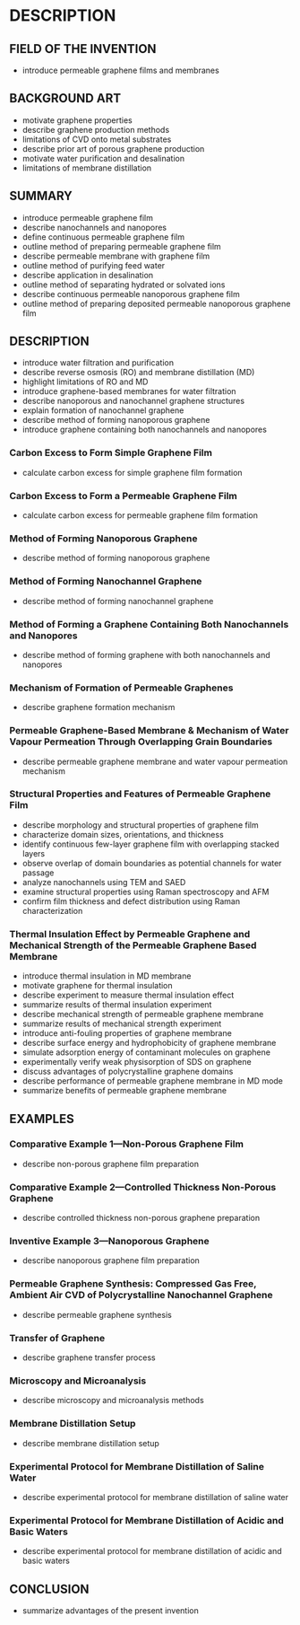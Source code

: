 # DESCRIPTION

## FIELD OF THE INVENTION

- introduce permeable graphene films and membranes

## BACKGROUND ART

- motivate graphene properties
- describe graphene production methods
- limitations of CVD onto metal substrates
- describe prior art of porous graphene production
- motivate water purification and desalination
- limitations of membrane distillation

## SUMMARY

- introduce permeable graphene film
- describe nanochannels and nanopores
- define continuous permeable graphene film
- outline method of preparing permeable graphene film
- describe permeable membrane with graphene film
- outline method of purifying feed water
- describe application in desalination
- outline method of separating hydrated or solvated ions
- describe continuous permeable nanoporous graphene film
- outline method of preparing deposited permeable nanoporous graphene film

## DESCRIPTION

- introduce water filtration and purification
- describe reverse osmosis (RO) and membrane distillation (MD)
- highlight limitations of RO and MD
- introduce graphene-based membranes for water filtration
- describe nanoporous and nanochannel graphene structures
- explain formation of nanochannel graphene
- describe method of forming nanoporous graphene
- introduce graphene containing both nanochannels and nanopores

### Carbon Excess to Form Simple Graphene Film

- calculate carbon excess for simple graphene film formation

### Carbon Excess to Form a Permeable Graphene Film

- calculate carbon excess for permeable graphene film formation

### Method of Forming Nanoporous Graphene

- describe method of forming nanoporous graphene

### Method of Forming Nanochannel Graphene

- describe method of forming nanochannel graphene

### Method of Forming a Graphene Containing Both Nanochannels and Nanopores

- describe method of forming graphene with both nanochannels and nanopores

### Mechanism of Formation of Permeable Graphenes

- describe graphene formation mechanism

### Permeable Graphene-Based Membrane & Mechanism of Water Vapour Permeation Through Overlapping Grain Boundaries

- describe permeable graphene membrane and water vapour permeation mechanism

### Structural Properties and Features of Permeable Graphene Film

- describe morphology and structural properties of graphene film
- characterize domain sizes, orientations, and thickness
- identify continuous few-layer graphene film with overlapping stacked layers
- observe overlap of domain boundaries as potential channels for water passage
- analyze nanochannels using TEM and SAED
- examine structural properties using Raman spectroscopy and AFM
- confirm film thickness and defect distribution using Raman characterization

### Thermal Insulation Effect by Permeable Graphene and Mechanical Strength of the Permeable Graphene Based Membrane

- introduce thermal insulation in MD membrane
- motivate graphene for thermal insulation
- describe experiment to measure thermal insulation effect
- summarize results of thermal insulation experiment
- describe mechanical strength of permeable graphene membrane
- summarize results of mechanical strength experiment
- introduce anti-fouling properties of graphene membrane
- describe surface energy and hydrophobicity of graphene membrane
- simulate adsorption energy of contaminant molecules on graphene
- experimentally verify weak physisorption of SDS on graphene
- discuss advantages of polycrystalline graphene domains
- describe performance of permeable graphene membrane in MD mode
- summarize benefits of permeable graphene membrane

## EXAMPLES

### Comparative Example 1—Non-Porous Graphene Film

- describe non-porous graphene film preparation

### Comparative Example 2—Controlled Thickness Non-Porous Graphene

- describe controlled thickness non-porous graphene preparation

### Inventive Example 3—Nanoporous Graphene

- describe nanoporous graphene film preparation

### Permeable Graphene Synthesis: Compressed Gas Free, Ambient Air CVD of Polycrystalline Nanochannel Graphene

- describe permeable graphene synthesis

### Transfer of Graphene

- describe graphene transfer process

### Microscopy and Microanalysis

- describe microscopy and microanalysis methods

### Membrane Distillation Setup

- describe membrane distillation setup

### Experimental Protocol for Membrane Distillation of Saline Water

- describe experimental protocol for membrane distillation of saline water

### Experimental Protocol for Membrane Distillation of Acidic and Basic Waters

- describe experimental protocol for membrane distillation of acidic and basic waters

## CONCLUSION

- summarize advantages of the present invention

